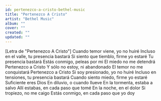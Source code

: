 ```yaml
---
id: pertenezco-a-cristo-bethel-music
title: "Pertenezco A Cristo"
artist: "Bethel Music"
album: ""
cover: ""
created: ""
updated: ""
---
```


[Letra de "Pertenezco A Cristo"]
Cuando temor viene, yo no huiré
Incluso en el valle, tu presencia bastará
Si siento que tiemblo, firme yo estaré
Tu presencia bastará
Estás conmigo, peleas por mi
El miedo no me detendrá
Pertenezco a Cristo
Y sólo no estoy, ni abandonado
El temor no me conquistará
Pertenezco a Cristo
Si soy presionado, yo no huiré
Incluso en tensiones, tu presencia bastará
Cuando siento miedo, firme yo estaré
Suficiente еres Dios
En diluvio, o cuando llueve
En la tormеnta, estaba a salvo
Allí estabas, en cada paso que tomé
En la noche, en el dolor
Si tropiezo, no me caigo
Estás conmigo, en cada paso que yo doy